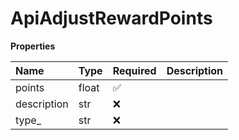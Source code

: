 # ApiAdjustRewardPoints

**Properties**

| Name        | Type  | Required | Description |
| :---------- | :---- | :------- | :---------- |
| points      | float | ✅       |             |
| description | str   | ❌       |             |
| type\_      | str   | ❌       |             |

<!-- This file was generated by liblab | https://liblab.com/ -->
